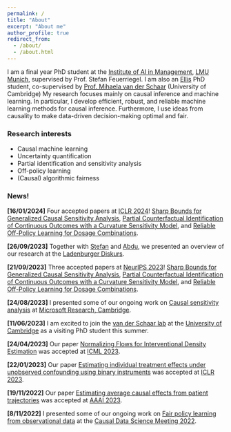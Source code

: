 ```yaml
---
permalink: /
title: "About"
excerpt: "About me"
author_profile: true
redirect_from: 
  - /about/
  - /about.html
---
```


I am a final year PhD student at the [Institute of AI in Management](https://www.som.lmu.de/ai/en/), [LMU Munich](https://www.lmu.de/en/), supervised by Prof. Stefan Feuerriegel. I am also an [Ellis](https://ellis.eu/phd-postdoc) PhD student, co-supervised by [Prof. Mihaela van der Schaar](https://www.vanderschaar-lab.com/) (University of Cambridge) My research focuses mainly on causal inference and machine learning. In particular, I develop efficient, robust, and reliable machine learning methods for causal inference. Furthermore, I use ideas from causality to make data-driven decision-making optimal and fair.

### Research interests
- Causal machine learning
- Uncertainty quantification
- Partial identification and sensitivity analysis
- Off-policy learning
- (Causal) algorithmic fairness


### News!
**[16/01/2024]** Four accepted papers at [ICLR 2024](https://iclr.cc/)! [Sharp Bounds for Generalized Causal Sensitivity Analysis](https://dennisfrauen.netlify.app/publication/sharpsensitivity/), [Partial Counterfactual Identification of Continuous Outcomes with a Curvature Sensitivity Model](https://dennisfrauen.netlify.app/publication/partialcounterfactual/), and [Reliable Off-Policy Learning for Dosage Combinations](https://dennisfrauen.netlify.app/publication/reliablepolicy/).

**[26/09/2023]** Together with [Stefan](https://www.som.lmu.de/ai/en/institute/contact-page/feuerriegel.html) and [Abdu](https://www.som.lmu.de/ai/en/institute/contact-page/maarouf.html), we presented an overview of our research at the [Ladenburger Diskurs](https://www.daimler-benz-stiftung.de/cms/de/forschen/ladenburger-diskurse.html).

**[21/09/2023]** Three accepted papers at [NeurIPS 2023](https://nips.cc/)! [Sharp Bounds for Generalized Causal Sensitivity Analysis](https://dennisfrauen.netlify.app/publication/sharpsensitivity/), [Partial Counterfactual Identification of Continuous Outcomes with a Curvature Sensitivity Model](https://dennisfrauen.netlify.app/publication/partialcounterfactual/), and [Reliable Off-Policy Learning for Dosage Combinations](https://dennisfrauen.netlify.app/publication/reliablepolicy/).

**[24/08/2023]** I presented some of our ongoing work on [Causal sensitivity analysis](https://dennisfrauen.netlify.app/publication/sharpsensitivity/) at [Microsoft Research, Cambridge](https://www.microsoft.com/en-us/research/).

**[11/06/2023]** I am excited to join the [van der Schaar lab](https://www.vanderschaar-lab.com/) at the [University of Cambridge](https://www.cam.ac.uk/) as a visiting PhD student this summer.

**[24/04/2023]** Our paper [Normalizing Flows for Interventional Density Estimation](https://dennisfrauen.netlify.app/publication/interflow/) was accepted at [ICML 2023](https://icml.cc/).

**[22/01/2023]** Our paper [Estimating individual treatment effects under unobserved confounding using binary instruments](https://dennisfrauen.netlify.app/publication/mriv/) was accepted at [ICLR 2023](https://iclr.cc/).

**[19/11/2022]** Our paper [Estimating average causal effects from patient trajectories](https://dennisfrauen.netlify.app/publication/deepace/) was accepted at [AAAI 2023](https://aaai.org/Conferences/AAAI-23/).

**[8/11/2022]** I presented some of our ongoing work on [Fair policy learning from observational data](https://dennisfrauen.netlify.app/talk/fair-policy-learning-from-observational-data/) at the [Causal Data Science Meeting 2022](https://www.causalscience.org/).




